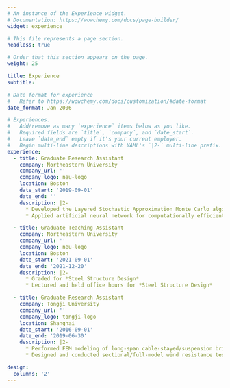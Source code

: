```yaml
---
# An instance of the Experience widget.
# Documentation: https://wowchemy.com/docs/page-builder/
widget: experience

# This file represents a page section.
headless: true

# Order that this section appears on the page.
weight: 25

title: Experience
subtitle:

# Date format for experience
#   Refer to https://wowchemy.com/docs/customization/#date-format
date_format: Jan 2006

# Experiences.
#   Add/remove as many `experience` items below as you like.
#   Required fields are `title`, `company`, and `date_start`.
#   Leave `date_end` empty if it's your current employer.
#   Begin multi-line descriptions with YAML's `|2-` multi-line prefix.
experience:
  - title: Graduate Research Assistant
    company: Northeastern University
    company_url: ''
    company_logo: neu-logo
    location: Boston
    date_start: '2019-09-01'
    date_end: ''
    description: |2- 
      * Developed the Layered Stochastic Approximation Monte Carlo algorithm for performance-based wind engineering
      * Applied artificial neural network for computationally efficient fragility analysis

  - title: Graduate Teaching Assistant
    company: Northeastern University
    company_url: ''
    company_logo: neu-logo
    location: Boston
    date_start: '2021-09-01'
    date_end: '2021-12-20'
    description: |2-
      * Graded for *Steel Structure Design*
      * Lectured and held office hours for *Steel Structure Design*

  - title: Graduate Research Assistant
    company: Tongji University
    company_url: ''
    company_logo: tongji-logo
    location: Shanghai
    date_start: '2016-09-01'
    date_end: '2019-06-30'
    description: |2-
      * Performed FEM modeling of long-span cable-stayed/suspension bridges for dynamic property examination
      * Designed and conducted sectional/full-model wind resistance tests of extra long-span bridges for vibration mitigation/suppression

design:
  columns: '2'
---
```

